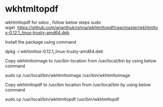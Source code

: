 # wkhtmltopdf

wkhtmltopdf for odoo , follow below steps
sudo wget  https://github.com/ananthukrishna/wkhtmltopdf/raw/master/wkhtmltox-0.12.1_linux-trusty-amd64.deb

Install the package using command

dpkg -i wkhtmltox-0.12.1_linux-trusty-amd64.deb

Copy wkhtmltoimage to /usr/bin location from /usr/local/bin by using below command

sudo cp /usr/local/bin/wkhtmltoimage /usr/bin/wkhtmltoimage

Copy wkhtmltopdf to /usr/bin location from /usr/local/bin by using below command

sudo cp /usr/local/bin/wkhtmltopdf /usr/bin/wkhtmltopdf
